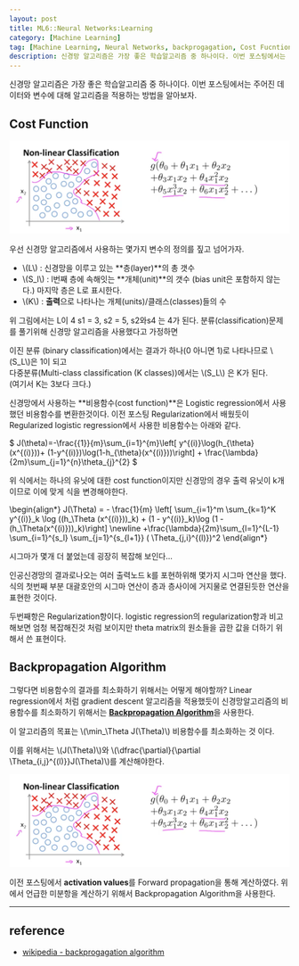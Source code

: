 ```yaml
---
layout: post
title: ML6::Neural Networks:Learning
category: [Machine Learning]
tag: [Machine Learning, Neural Networks, backprogagation, Cost Fucntion]
description: 신경망 알고리즘은 가장 좋은 학습알고리즘 중 하나이다. 이번 포스팅에서는 주어진 데이터와 변수에 대해 알고리즘을 적용하는 방법을 알아보자.
---
```


신경망 알고리즘은 가장 좋은 학습알고리즘 중 하나이다. 이번 포스팅에서는 주어진 데이터와 변수에 대해 알고리즘을 적용하는 방법을 알아보자.


## Cost Function

![예1](/assets/posts/MachineLearning/ml5-0.png)

우선 신경망 알고리즘에서 사용하는 몇가지 변수의 정의를 짚고 넘어가자.

 - \\(L\\) : 신경망을 이루고 있는 **층(layer)**의 총 갯수<br>
 - \\(S_l\\) : l번째 층에 속해잇는 **개체(unit)**의 갯수 (bias unit은 포함하지 않는다.) 마지막 층은 L로 표시한다.<br>
 - \\(K\\) : **출력**으로 나타나는 개체(units)/클래스(classes)들의 수<br>
 
 위 그림에서는 L이 4 s1 = 3, s2 = 5, s2와s4 는 4가 된다. 분류(classification)문제를 풀기위해 신경망 알고리즘을 사용했다고 가정하면
 
이진 분류 (binary classification)에서는 결과가 하나(0 아니면 1)로 나타나므로 \\(S_L\\)은 1이 되고<br>
다중분류(Multi-class classification (K classes))에서는 \\(S_L\\) 은 K가 된다. <br>(여기서 K는 3보다 크다.)

신경망에서 사용하는 **비용함수(cost function)**은 Logistic regression에서 사용했던 비용함수를 변환한것이다. 이전 포스팅 Regularization에서 배웠듯이 Regularized logistic regression에서 사용한 비용함수는 아래와 같다.

<div>
$
J(\theta)=-\frac{{1}}{m}\sum_{i=1}^{m}\left[
 y^{(i)}\log(h_{\theta}(x^{(i)}))+
 (1-y^{(i)})\log(1-h_{\theta}(x^{(i)}))\right] + 
\frac{\lambda}{2m}\sum_{j=1}^{n}\theta_{j}^{2}
$
</div>


위 식에서는 하나의 유닛에 대한 cost function이지만 신경망의 경우 출력 유닛이 k개이므로 이에 맞게 식을 변경해야한다.


<div>
\begin{align*}
J(\Theta) = - \frac{1}{m} \left[ \sum_{i=1}^m \sum_{k=1}^K y^{(i)}_k \log ((h_\Theta (x^{(i)}))_k) + (1 - y^{(i)}_k)\log (1 - (h_\Theta(x^{(i)}))_k)\right] \newline +\frac{\lambda}{2m}\sum_{l=1}^{L-1} \sum_{i=1}^{s_l} \sum_{j=1}^{s_{l+1}} ( \Theta_{j,i}^{(l)})^2
\end{align*}
</div>

시그마가 몇개 더 붙었는데 굉장히 복잡해 보인다... 

인공신경망의 결과로나오는 여러 출력노드 k를 포현하위해 몇가지 시그마 연산을 했다. 식의 첫번째 부분 대괄호안의 시그마 연산이 층과 층사이에 거지물로 연결된듯한 연산을 표현한 것이다.

두번째항은 Regularization항이다. logistic regression의 regularization항과 비고해보면 엄청 복잡해진것 처럼 보이지만 theta matrix의 원소들을 곱한 값을 더하기 위해서 쓴 표현이다. 


## Backpropagation Algorithm


그렇다면 비용함수의 결과를 최소화하기 위해서는 어떻게 해야할까? Linear regression에서 처럼 gradient descent 알고리즘을 적용했듯이 신경망알고리즘의 비용함수를 최소화하기 위해서는 [**Backpropagation Algorithm**](https://en.wikipedia.org/wiki/Backpropagation)을 사용한다.

이 알고리즘의 목표는 \\(\min_\Theta J(\Theta)\\) 비용함수를 최소화하는 것 이다.

이를 위해서는 \\(J(\Theta)\\)와 
\\(\dfrac{\partial}{\partial \Theta_{i,j}^{(l)}}J(\Theta)\\)를 계산해야한다.

![예1](/assets/posts/MachineLearning/ml5-0.png)

이전 포스팅에서 **activation values**를  Forward propagation을 통해 계산하였다. 위에서 언급한 미분항을 계산하기 위해서 Backpropagation Algorithm을 사용한다.

---

## reference

 - [wikipedia - backprogagation algorithm](https://en.wikipedia.org/wiki/Backpropagation)